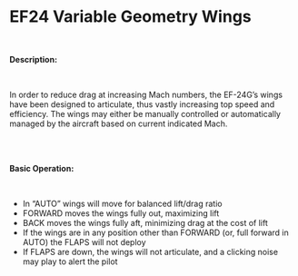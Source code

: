 # EF24 Variable Geometry Wings

<br>

**Description:**

<br>

In order to reduce drag at increasing Mach numbers, the EF-24G’s wings have been designed to articulate, thus vastly increasing top speed and efficiency. The wings may either be manually controlled or automatically managed by the aircraft based on current indicated Mach.

<br><br>

**Basic Operation:**

<br>

- In “AUTO” wings will move for balanced lift/drag ratio
- FORWARD moves the wings fully out, maximizing lift
- BACK moves the wings fully aft, minimizing drag at the cost of lift
- If the wings are in any position other than FORWARD (or, full forward in AUTO) the FLAPS will not deploy
- If FLAPS are down, the wings will not articulate, and a clicking noise may play to alert the pilot
